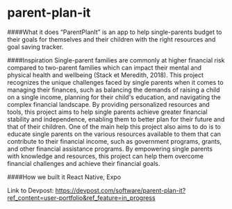 # parent-plan-it

####What it does
“ParentPlanIt” is an app to help single-parents budget to their goals for themselves and their children with the right resources and goal saving tracker.

####Inspiration
Single-parent families are commonly at higher financial risk compared to two-parent families which can impact their mental and physical health and wellbeing (Stack et Meredith, 2018). This project recognizes the unique challenges faced by single parents when it comes to managing their finances, such as balancing the demands of raising a child on a single income, planning for their child's education, and navigating the complex financial landscape. By providing personalized resources and tools, this project aims to help single parents achieve greater financial stability and independence, enabling them to better plan for their future and that of their children. One of the main help this project also aims to do is to educate single parents on the various resources available to them that can contribute to their financial income, such as government programs, grants, and other financial assistance programs. By empowering single parents with knowledge and resources, this project can help them overcome financial challenges and achieve their financial goals.

####How we built it
React Native, Expo



Link to Devpost:
https://devpost.com/software/parent-plan-it?ref_content=user-portfolio&ref_feature=in_progress
